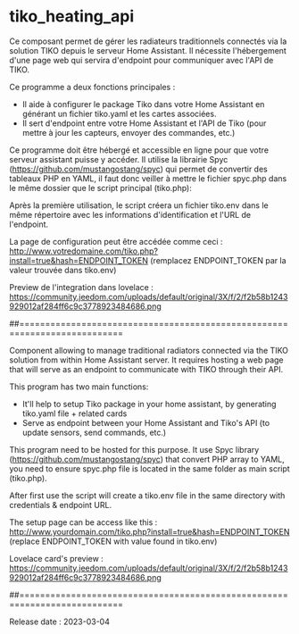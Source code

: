 # tiko_heating_api

Ce composant permet de gérer les radiateurs traditionnels connectés via la solution TIKO depuis le serveur Home Assistant. Il nécessite l'hébergement d'une page web qui servira d'endpoint pour communiquer avec l'API de TIKO.

Ce programme a deux fonctions principales :
- Il aide à configurer le package Tiko dans votre Home Assistant en générant un fichier tiko.yaml et les cartes associées.
- Il sert d'endpoint entre votre Home Assistant et l'API de Tiko (pour mettre à jour les capteurs, envoyer des commandes, etc.)

Ce programme doit être hébergé et accessible en ligne pour que votre serveur assistant puisse y accéder.
Il utilise la librairie Spyc (https://github.com/mustangostang/spyc) qui permet de convertir des tableaux PHP en YAML, il faut donc veiller à mettre le fichier spyc.php dans le même dossier que le script principal (tiko.php): 

Après la première utilisation, le script créera un fichier tiko.env dans le même répertoire avec les informations d'identification et l'URL de l'endpoint.

La page de configuration peut être accédée comme ceci :
http://www.votredomaine.com/tiko.php?install=true&hash=ENDPOINT_TOKEN (remplacez ENDPOINT_TOKEN par la valeur trouvée dans tiko.env)

Preview de l'integration dans lovelace :
https://community.jeedom.com/uploads/default/original/3X/f/2/f2b58b1243929012af284ff6c9c3778923484686.png

##==========================================================================


Component allowing to manage traditional radiators connected via the TIKO solution from within Home Assistant server. It requires hosting a web page that will serve as an endpoint to communicate with TIKO through their API.

This program has two main functions:
- It'll help to setup Tiko package in your home assistant, by generating tiko.yaml file + related cards
- Serve as endpoint between your Home Assistant and Tiko's API (to update sensors, send commands, etc.)

This program need to be hosted for this purpose.
It use Spyc library (https://github.com/mustangostang/spyc) that convert PHP array to YAML, you need to ensure spyc.php file is located in the same folder as main script (tiko.php).

After first use the script will create a tiko.env file in the same directory with credentials & endpoint URL.

The setup page can be access like this :
http://www.yourdomain.com/tiko.php?install=true&hash=ENDPOINT_TOKEN (replace ENDPOINT_TOKEN with value found in tiko.env)

Lovelace card's preview : 
https://community.jeedom.com/uploads/default/original/3X/f/2/f2b58b1243929012af284ff6c9c3778923484686.png


##==========================================================================

Release date : 2023-03-04



